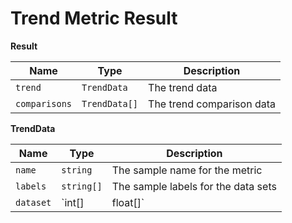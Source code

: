 # Trend Metric Result

<nav-back />

**Result**

| Name          | Type          | Description               |
| ------------- | ------------- | ------------------------- |
| `trend`       | `TrendData`   | The trend data            |
| `comparisons` | `TrendData[]` | The trend comparison data |


**TrendData**

| Name      | Type            | Description                         |
| --------- | --------------- | ----------------------------------- |
| `name`    | `string`        | The sample name for the metric      |
| `labels`  | `string[]`      | The sample labels for the data sets |
| `dataset` | `int[]|float[]` | The trend dataset                   |

